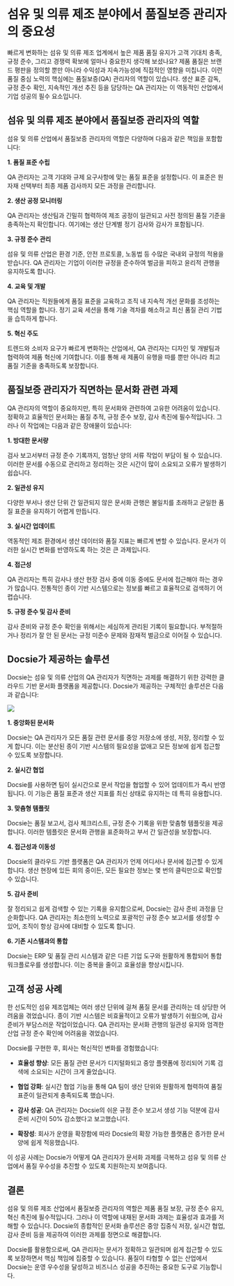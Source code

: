 # 섬유 및 의류 제조 분야에서 품질보증 관리자의 중요성

빠르게 변화하는 섬유 및 의류 제조 업계에서 높은 제품 품질 유지가 고객 기대치 충족, 규정 준수, 그리고 경쟁력 확보에 얼마나 중요한지 생각해 보셨나요? 제품 품질은 브랜드 평판을 정의할 뿐만 아니라 수익성과 지속가능성에 직접적인 영향을 미칩니다. 이런 품질 중심 노력의 핵심에는 품질보증(QA) 관리자의 역할이 있습니다. 생산 표준 감독, 규정 준수 확인, 지속적인 개선 추진 등을 담당하는 QA 관리자는 이 역동적인 산업에서 기업 성공의 필수 요소입니다.

## 섬유 및 의류 제조 분야에서 품질보증 관리자의 역할

섬유 및 의류 산업에서 품질보증 관리자의 역할은 다양하며 다음과 같은 책임을 포함합니다:

**1. 품질 표준 수립**

QA 관리자는 고객 기대와 규제 요구사항에 맞는 품질 표준을 설정합니다. 이 표준은 원자재 선택부터 최종 제품 검사까지 모든 과정을 관리합니다.

**2. 생산 공정 모니터링**

QA 관리자는 생산팀과 긴밀히 협력하여 제조 공정이 일관되고 사전 정의된 품질 기준을 충족하는지 확인합니다. 여기에는 생산 단계별 정기 검사와 감사가 포함됩니다.

**3. 규정 준수 관리**

섬유 및 의류 산업은 환경 기준, 안전 프로토콜, 노동법 등 수많은 국내외 규정의 적용을 받습니다. QA 관리자는 기업이 이러한 규정을 준수하여 벌금을 피하고 윤리적 관행을 유지하도록 합니다.

**4. 교육 및 개발**

QA 관리자는 직원들에게 품질 표준을 교육하고 조직 내 지속적 개선 문화를 조성하는 핵심 역할을 합니다. 정기 교육 세션을 통해 기술 격차를 해소하고 최신 품질 관리 기법을 습득하게 합니다.

**5. 혁신 주도**

트렌드와 소비자 요구가 빠르게 변화하는 산업에서, QA 관리자는 디자인 및 개발팀과 협력하여 제품 혁신에 기여합니다. 이를 통해 새 제품이 유행을 따를 뿐만 아니라 최고 품질 기준을 충족하도록 보장합니다.

## 품질보증 관리자가 직면하는 문서화 관련 과제

QA 관리자의 역할이 중요하지만, 특히 문서화와 관련하여 고유한 어려움이 있습니다. 정확하고 효율적인 문서화는 품질 추적, 규정 준수 보장, 감사 촉진에 필수적입니다. 그러나 이 작업에는 다음과 같은 장애물이 있습니다:

**1. 방대한 문서량**

검사 보고서부터 규정 준수 기록까지, 엄청난 양의 서류 작업이 부담이 될 수 있습니다. 이러한 문서를 수동으로 관리하고 정리하는 것은 시간이 많이 소요되고 오류가 발생하기 쉽습니다.

**2. 일관성 유지**

다양한 부서나 생산 단위 간 일관되지 않은 문서화 관행은 불일치를 초래하고 균일한 품질 표준을 유지하기 어렵게 만듭니다.

**3. 실시간 업데이트**

역동적인 제조 환경에서 생산 데이터와 품질 지표는 빠르게 변할 수 있습니다. 문서가 이러한 실시간 변화를 반영하도록 하는 것은 큰 과제입니다.

**4. 접근성**

QA 관리자는 특히 감사나 생산 현장 검사 중에 이동 중에도 문서에 접근해야 하는 경우가 많습니다. 전통적인 종이 기반 시스템으로는 정보를 빠르고 효율적으로 검색하기 어렵습니다.

**5. 규정 준수 및 감사 준비**

감사 준비와 규정 준수 확인을 위해서는 세심하게 관리된 기록이 필요합니다. 부적절하거나 정리가 잘 안 된 문서는 규정 미준수 문제와 잠재적 벌금으로 이어질 수 있습니다.

## Docsie가 제공하는 솔루션

Docsie는 섬유 및 의류 산업의 QA 관리자가 직면하는 과제를 해결하기 위한 강력한 클라우드 기반 문서화 플랫폼을 제공합니다. Docsie가 제공하는 구체적인 솔루션은 다음과 같습니다:

![](https://cdn.docsie.io/workspace_PxAvC1Uenuc7ad6H3/doc_wn84Jkoc6hIMTO2eE/file_wp2LyIfmJRkuzzqoi/image_3ff6fd5f-23df-1310-a91d-4b68f7347d05.jpg)

**1. 중앙화된 문서화**

Docsie는 QA 관리자가 모든 품질 관련 문서를 중앙 저장소에 생성, 저장, 정리할 수 있게 합니다. 이는 분산된 종이 기반 시스템의 필요성을 없애고 모든 정보에 쉽게 접근할 수 있도록 보장합니다.

**2. 실시간 협업**

Docsie를 사용하면 팀이 실시간으로 문서 작업을 협업할 수 있어 업데이트가 즉시 반영됩니다. 이 기능은 품질 표준과 생산 지표를 최신 상태로 유지하는 데 특히 유용합니다.

**3. 맞춤형 템플릿**

Docsie는 품질 보고서, 검사 체크리스트, 규정 준수 기록을 위한 맞춤형 템플릿을 제공합니다. 이러한 템플릿은 문서화 관행을 표준화하고 부서 간 일관성을 보장합니다.

**4. 접근성과 이동성**

Docsie의 클라우드 기반 플랫폼은 QA 관리자가 언제 어디서나 문서에 접근할 수 있게 합니다. 생산 현장에 있든 회의 중이든, 모든 필요한 정보는 몇 번의 클릭만으로 확인할 수 있습니다.

**5. 감사 준비**

잘 정리되고 쉽게 검색할 수 있는 기록을 유지함으로써, Docsie는 감사 준비 과정을 단순화합니다. QA 관리자는 최소한의 노력으로 포괄적인 규정 준수 보고서를 생성할 수 있어, 조직이 항상 감사에 대비할 수 있도록 합니다.

**6. 기존 시스템과의 통합**

Docsie는 ERP 및 품질 관리 시스템과 같은 다른 기업 도구와 원활하게 통합되어 통합 워크플로우를 생성합니다. 이는 중복을 줄이고 효율성을 향상시킵니다.

## 고객 성공 사례

한 선도적인 섬유 제조업체는 여러 생산 단위에 걸쳐 품질 문서를 관리하는 데 상당한 어려움을 겪었습니다. 종이 기반 시스템은 비효율적이고 오류가 발생하기 쉬웠으며, 감사 준비가 부담스러운 작업이었습니다. QA 관리자는 문서화 관행의 일관성 유지와 엄격한 산업 규정 준수 확인에 어려움을 겪었습니다.

Docsie를 구현한 후, 회사는 혁신적인 변화를 경험했습니다:

* **효율성 향상**: 모든 품질 관련 문서가 디지털화되고 중앙 플랫폼에 정리되어 기록 검색에 소요되는 시간이 크게 줄었습니다.

* **협업 강화**: 실시간 협업 기능을 통해 QA 팀이 생산 단위와 원활하게 협력하여 품질 표준이 일관되게 충족되도록 했습니다.

* **감사 성공**: QA 관리자는 Docsie의 쉬운 규정 준수 보고서 생성 기능 덕분에 감사 준비 시간이 50% 감소했다고 보고했습니다.

* **확장성**: 회사가 운영을 확장함에 따라 Docsie의 확장 가능한 플랫폼은 증가한 문서 양에 쉽게 적응했습니다.

이 성공 사례는 Docsie가 어떻게 QA 관리자가 문서화 과제를 극복하고 섬유 및 의류 산업에서 품질 우수성을 추진할 수 있도록 지원하는지 보여줍니다.

## 결론

섬유 및 의류 제조 산업에서 품질보증 관리자의 역할은 제품 품질 보장, 규정 준수 유지, 혁신 촉진에 필수적입니다. 그러나 이 역할에 내재된 문서화 과제는 효율성과 효과를 저해할 수 있습니다. Docsie의 종합적인 문서화 솔루션은 중앙 집중식 저장, 실시간 협업, 감사 준비 등을 제공하여 이러한 과제를 정면으로 해결합니다.

Docsie를 활용함으로써, QA 관리자는 문서가 정확하고 일관되며 쉽게 접근할 수 있도록 보장하면서 핵심 책임에 집중할 수 있습니다. 품질이 타협할 수 없는 산업에서 Docsie는 운영 우수성을 달성하고 비즈니스 성공을 추진하는 중요한 도구로 기능합니다.